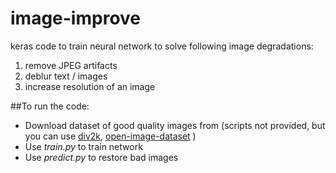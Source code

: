# image-improve

keras code to train neural network to solve following image degradations:
1) remove JPEG artifacts
2) deblur text / images
3) increase resolution of an image



##To run the code:
- Download dataset of good quality images from (scripts not provided, but you can use [div2k](https://data.vision.ee.ethz.ch/cvl/DIV2K/), [open-image-dataset](https://github.com/openimages/dataset) ) 
- Use _train.py_ to train network 
- Use _predict.py_ to restore bad images
    
